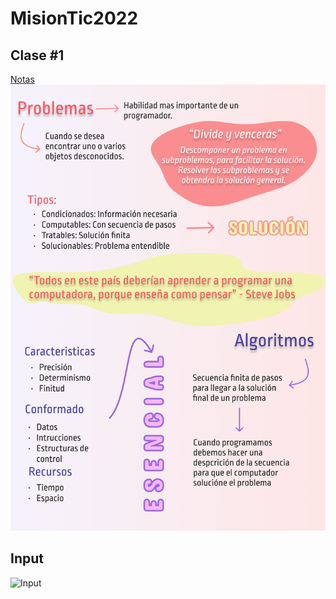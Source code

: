 # MisionTic2022

## Clase #1
[Notas](/NotasDeClase/Clase1.md)
![Clase1](/Imagenes/MisionTic_Clase1.jpg)

## Input

![Input](/Imagenes/Input.jpg)
